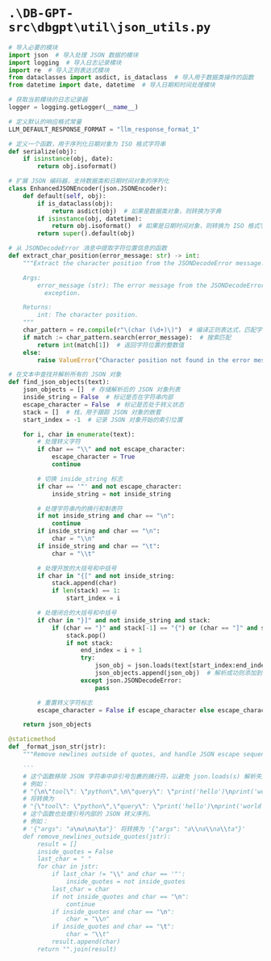 # `.\DB-GPT-src\dbgpt\util\json_utils.py`

```py
# 导入必要的模块
import json  # 导入处理 JSON 数据的模块
import logging  # 导入日志记录模块
import re  # 导入正则表达式模块
from dataclasses import asdict, is_dataclass  # 导入用于数据类操作的函数
from datetime import date, datetime  # 导入日期和时间处理模块

# 获取当前模块的日志记录器
logger = logging.getLogger(__name__)

# 定义默认的响应格式常量
LLM_DEFAULT_RESPONSE_FORMAT = "llm_response_format_1"

# 定义一个函数，用于序列化日期对象为 ISO 格式字符串
def serialize(obj):
    if isinstance(obj, date):
        return obj.isoformat()

# 扩展 JSON 编码器，支持数据类和日期时间对象的序列化
class EnhancedJSONEncoder(json.JSONEncoder):
    def default(self, obj):
        if is_dataclass(obj):
            return asdict(obj)  # 如果是数据类对象，则转换为字典
        if isinstance(obj, datetime):
            return obj.isoformat()  # 如果是日期时间对象，则转换为 ISO 格式字符串
        return super().default(obj)

# 从 JSONDecodeError 消息中提取字符位置信息的函数
def extract_char_position(error_message: str) -> int:
    """Extract the character position from the JSONDecodeError message.

    Args:
        error_message (str): The error message from the JSONDecodeError
          exception.

    Returns:
        int: The character position.
    """
    char_pattern = re.compile(r"\(char (\d+)\)")  # 编译正则表达式，匹配字符位置信息
    if match := char_pattern.search(error_message):  # 搜索匹配
        return int(match[1])  # 返回字符位置的整数值
    else:
        raise ValueError("Character position not found in the error message.")  # 如果未找到字符位置信息，则抛出值错误异常

# 在文本中查找并解析所有的 JSON 对象
def find_json_objects(text):
    json_objects = []  # 存储解析后的 JSON 对象列表
    inside_string = False  # 标记是否在字符串内部
    escape_character = False  # 标记是否处于转义状态
    stack = []  # 栈，用于跟踪 JSON 对象的嵌套
    start_index = -1  # 记录 JSON 对象开始的索引位置

    for i, char in enumerate(text):
        # 处理转义字符
        if char == "\\" and not escape_character:
            escape_character = True
            continue

        # 切换 inside_string 标志
        if char == '"' and not escape_character:
            inside_string = not inside_string

        # 处理字符串内的换行和制表符
        if not inside_string and char == "\n":
            continue
        if inside_string and char == "\n":
            char = "\\n"
        if inside_string and char == "\t":
            char = "\\t"

        # 处理开放的大括号和中括号
        if char in "{[" and not inside_string:
            stack.append(char)
            if len(stack) == 1:
                start_index = i

        # 处理闭合的大括号和中括号
        if char in "}]" and not inside_string and stack:
            if (char == "}" and stack[-1] == "{") or (char == "]" and stack[-1] == "["):
                stack.pop()
                if not stack:
                    end_index = i + 1
                    try:
                        json_obj = json.loads(text[start_index:end_index])  # 尝试解析 JSON 对象
                        json_objects.append(json_obj)  # 解析成功则添加到列表中
                    except json.JSONDecodeError:
                        pass

        # 重置转义字符标志
        escape_character = False if escape_character else escape_character

    return json_objects

@staticmethod
def _format_json_str(jstr):
    """Remove newlines outside of quotes, and handle JSON escape sequences.

    ```
    # 这个函数移除 JSON 字符串中非引号包裹的换行符，以避免 json.loads(s) 解析失败。
    # 例如：
    # "{\n\"tool\": \"python\",\n\"query\": \"print('hello')\nprint('world')\"\n}"
    # 将转换为
    # "{\"tool\": \"python\",\"query\": \"print('hello')\nprint('world')\"}"
    # 这个函数也处理引号内部的 JSON 转义序列。
    # 例如：
    # '{"args": "a\na\na\ta"}' 将转换为 '{"args": "a\\na\\na\\ta"}'
    def remove_newlines_outside_quotes(jstr):
        result = []
        inside_quotes = False
        last_char = " "
        for char in jstr:
            if last_char != "\\" and char == '"':
                inside_quotes = not inside_quotes
            last_char = char
            if not inside_quotes and char == "\n":
                continue
            if inside_quotes and char == "\n":
                char = "\\n"
            if inside_quotes and char == "\t":
                char = "\\t"
            result.append(char)
        return "".join(result)
```